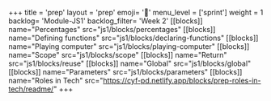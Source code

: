 +++
title = 'prep'
layout = 'prep'
emoji= '📝'
menu_level = ['sprint']
weight = 1
backlog= 'Module-JS1'
backlog_filter= 'Week 2'
[[blocks]]
name="Percentages"
src="js1/blocks/percentages"
[[blocks]]
name="Defining functions"
src="js1/blocks/declaring-functions"
[[blocks]]
name="Playing computer"
src="js1/blocks/playing-computer"
[[blocks]]
name="Scope"
src="js1/blocks/scope"
[[blocks]]
name="Return"
src="js1/blocks/reuse"
[[blocks]]
name="Global"
src="js1/blocks/global"
[[blocks]]
name="Parameters"
src="js1/blocks/parameters"
[[blocks]]
name="Roles in Tech"
src="https://cyf-pd.netlify.app/blocks/prep-roles-in-tech/readme/"
+++
